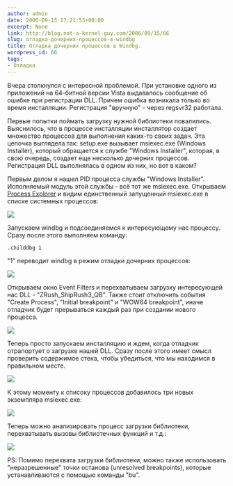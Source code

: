 ```yaml
---
author: admin
date: 2006-09-15 17:21:53+00:00
excerpt: None
link: http://blog.not-a-kernel-guy.com/2006/09/15/66
slug: отладка-дочерних-процессов-в-windbg
title: Отладка дочерних процессов в Windbg.
wordpress_id: 66
tags:
- Отладка
---
```


Вчера столкнулся с интересной проблемой. При установке одного из приложений на 64-битной версии Vista выдавалось сообщение об ошибке при регистрации DLL. Причем ошибка возникала только во время инсталляции. Регистрация "вручную" - через regsvr32 работала.

Первые попытки поймать загрузку нужной библиотеки повалились. Выяснилось, что в процессе инсталляции инсталлятор создает множество процессов для выполнения каких-то своих задач. Эта цепочка выглядела так: setup.exe вызывает msiexec.exe (Windows Installer), который обращается к службе "Windows Installer", которая, в свою очередь, создает еще несколько дочерних процессов. Регистрация DLL выполнялась в одном из них, но вот в каком? 

Первым делом я нашел PID процесса службы "Windows Installer". Исполняемый модуль этой службы - всё тот же msiexec.exe. Открываем [Process Explorer](http://www.sysinternals.com/Utilities/ProcessExplorer.html) и видим единственный запущенный msiexec.exe в списке системных процессов:

[![](http://blog.not-a-kernel-guy.com/wp-content/uploads/2006/09/childdbg1.thumbnail.png)](http://blog.not-a-kernel-guy.com/wp-content/uploads/2006/09/childdbg1.png)

Запускаем windbg и подсоединяемся к интересующему нас процессу. Сразу после этого выполняем команду:

`.childdbg 1`

"1" переводит windbg в режим отладки дочерних процессов:

[![](http://blog.not-a-kernel-guy.com/wp-content/uploads/2006/09/childdbg2.thumbnail.png)](http://blog.not-a-kernel-guy.com/wp-content/uploads/2006/09/childdbg2.png)

Открываем окно Event Filters и перехватываем загрузку интересующей нас DLL - "ZRush_ShipRush3_QB". Также стоит отключить события "Create Process", "Initial breakpoint" и "WOW64 breakpoint", иначе отладчик будет прерываться каждый раз при создании нового процесса.

[![](http://blog.not-a-kernel-guy.com/wp-content/uploads/2006/09/childdbg3.thumbnail.png)](http://blog.not-a-kernel-guy.com/wp-content/uploads/2006/09/childdbg3.png)

Теперь просто запускаем инсталляцию и ждем, когда отладчик отрапортует о загрузке нашей DLL. Сразу после этого имеет смысл проверить содержимое стека, чтобы убедиться, что мы находимся в правильном месте. 

[![](http://blog.not-a-kernel-guy.com/wp-content/uploads/2006/09/childdbg4.thumbnail.png)](http://blog.not-a-kernel-guy.com/wp-content/uploads/2006/09/childdbg4.png)

К этому моменту к списоку процессов добавилось три новых экземпляра msiexec.exe:

[![](http://blog.not-a-kernel-guy.com/wp-content/uploads/2006/09/childdbg5.thumbnail.png)](http://blog.not-a-kernel-guy.com/wp-content/uploads/2006/09/childdbg5.png)

Теперь можно анализировать процесс загрузки библиотеки, перехватывать вызовы библиотечных функций и т.д.:

[![](http://blog.not-a-kernel-guy.com/wp-content/uploads/2006/09/childdbg6.thumbnail.png)](http://blog.not-a-kernel-guy.com/wp-content/uploads/2006/09/childdbg6.png)

PS: Помимо перехвата загрузки библиотеки, можно также использовать "неразрешенные" точки останова (unresolved breakpoints), которые устанавливаются с помощью команды "bu".
